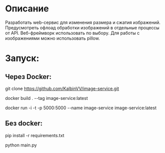 # Описание

Разработать web-сервис для изменения размера и сжатия избражений. Предусмотреть офлоад обработки изображений в отдельные процессы от API. Веб-фреймворк использовать по выбору. Для работы с изображениями можно использовать pillow.
# Запуск:
## Через Docker:

git clone https://github.com/KalbinVV/image-service.git

docker build . --tag image-service:latest

docker run -i -t -p 5000:5000 --name image-service image-service:latest

## Без docker:

pip install -r requirements.txt

python main.py
